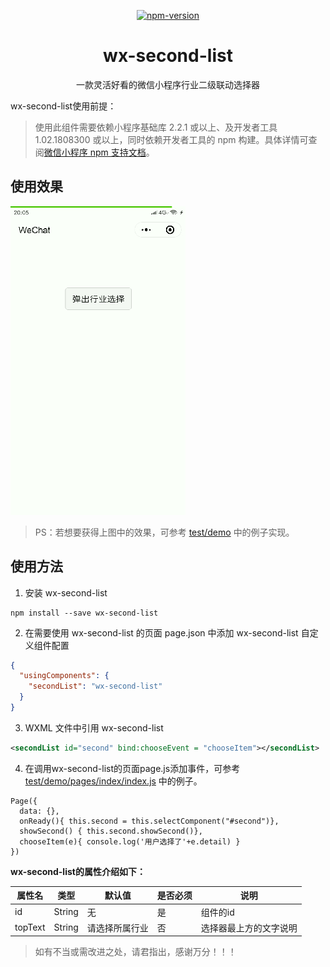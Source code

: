 <div align="center">

[![npm-version](https://img.shields.io/npm/v/wx-second-list.svg)](https://www.npmjs.com/package/wx-second-list)
<h1>wx-second-list</h1>
<p>一款灵活好看的微信小程序行业二级联动选择器</p>
</div>


wx-second-list使用前提：

> 使用此组件需要依赖小程序基础库 2.2.1 或以上、及开发者工具 1.02.1808300 或以上，同时依赖开发者工具的 npm 构建。具体详情可查阅[微信小程序 npm 支持文档](https://developers.weixin.qq.com/miniprogram/dev/devtools/npm.html)。

## 使用效果

![wx-second-list](./docs/wx-second-list.gif)

> PS：若想要获得上图中的效果，可参考 [test/demo](./test/demo) 中的例子实现。

## 使用方法

1. 安装 wx-second-list

```
npm install --save wx-second-list
```

2. 在需要使用 wx-second-list 的页面 page.json 中添加 wx-second-list 自定义组件配置

```json
{
  "usingComponents": {
    "secondList": "wx-second-list"
  }
}
```
3. WXML 文件中引用 wx-second-list

``` xml
<secondList id="second" bind:chooseEvent = "chooseItem"></secondList>  
```
4. 在调用wx-second-list的页面page.js添加事件，可参考 [test/demo/pages/index/index.js](./test/demo/pages/index/index.js) 中的例子。
```
Page({
  data: {},
  onReady(){ this.second = this.selectComponent("#second")},
  showSecond() { this.second.showSecond()},
  chooseItem(e){ console.log('用户选择了'+e.detail) }
})
```
**wx-second-list的属性介绍如下：**

| 属性名                   | 类型         | 默认值                    | 是否必须    | 说明                                        |
|-------------------------|--------------|---------------------------|------------|---------------------------------------------|
| id                   | String       | 无             | 是          | 组件的id                        |
| topText                  | String       | 请选择所属行业                         | 否          | 选择器最上方的文字说明                        |


> 如有不当或需改进之处，请君指出，感谢万分！！！